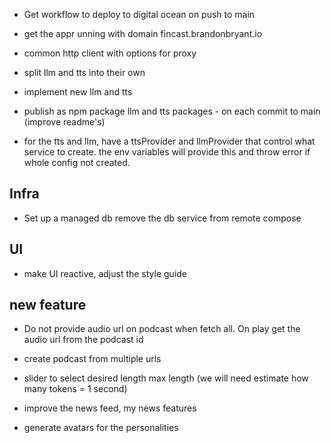 - Get workflow to deploy to digital ocean on push to main 

- get the appr unning with domain fincast.brandonbryant.io

- common http client with options for proxy 

- split llm and tts into their own 

- implement new llm and tts 

- publish as npm package llm and tts packages - on each commit to main (improve readme's)

- for the tts and llm, have a ttsProvider and llmProvider that control what service to create. the env variables will provide this and throw error if whole config not created.

## Infra 

- Set up a managed db remove the db service from remote compose



## UI 

- make UI reactive, adjust the style guide


## new feature

- Do not provide audio url on podcast when fetch all.  On play get the audio url from the podcast id 

- create podcast from multiple urls 

- slider to select desired length max length (we will need estimate how many tokens = 1 second)

- improve the news feed, my news features 

- generate avatars for the personalities
